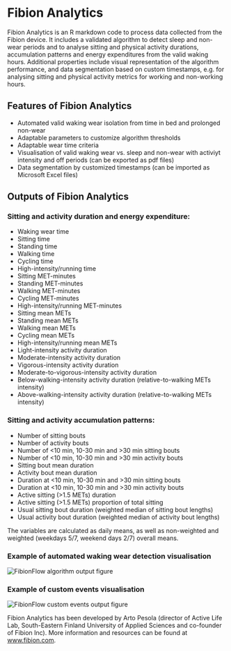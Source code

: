 # Fibion Analytics
Fibion Analytics is an R markdown code to process data collected from the Fibion device. It includes a validated algorithm to detect sleep and non-wear periods and to analyse sitting and physical activity durations, accumulation patterns and energy expenditures from the valid waking hours. Additional properties include visual representation of the algorithm performance, and data segmentation based on custom timestamps, e.g. for analysing sitting and physical activity metrics for working and non-working hours. 

## Features of Fibion Analytics
- Automated valid waking wear isolation from time in bed and prolonged non-wear
- Adaptable parameters to customize algorithm thresholds
- Adaptable wear time criteria
- Visualisation of valid waking wear vs. sleep and non-wear with activiyt intensity and off periods (can be exported as pdf files)
- Data segmentation by customized timestamps (can be imported as Microsoft Excel files)

## Outputs of Fibion Analytics

### Sitting and activity duration and energy expenditure:
 - Waking wear time
 - Sitting time
 - Standing time
 - Walking time
 - Cycling time
 - High-intensity/running time
 - Sitting MET-minutes
 - Standing MET-minutes
 - Walking MET-minutes
 - Cycling MET-minutes
 - High-intensity/running MET-minutes
 - Sitting mean METs
 - Standing mean METs
 - Walking mean METs
 - Cycling mean METs
 - High-intensity/running mean METs
 - Light-intensity activity duration
 - Moderate-intensity activity duration
 - Vigorous-intensity activity duration
 - Moderate-to-vigorous-intensity activity duration
 - Below-walking-intensity activity duration (relative-to-walking METs intensity)
 - Above-walking-intensity activity duration (relative-to-walking METs intensity)

### Sitting and activity accumulation patterns:
 - Number of sitting bouts
 - Number of activity bouts
 - Number of <10 min, 10-30 min and >30 min sitting bouts
 - Number of <10 min, 10-30 min and >30 min activity bouts
 - Sitting bout mean duration
 - Activity bout mean duration
 - Duration at <10 min, 10-30 min and >30 min sitting bouts
 - Duration at <10 min, 10-30 min and >30 min activity bouts
 - Active sitting (>1.5 METs) duration
 - Active sitting (>1.5 METs) proportion of total sitting
 - Usual sitting bout duration (weighted median of sitting bout lengths)
 - Usual activity bout duration (weighted median of activity bout lengths)

The variables are calculated as daily means, as well as non-weighted and weighted (weekdays 5/7, weekend days 2/7) overall means. 

### Example of automated waking wear detection visualisation
![FibionFlow algorithm output figure](https://github.com/ArtoPesola/FibionFlow/assets/51989005/b624839e-5b2b-4596-a51a-c59974b70b90)

### Example of custom events visualisation
![FibionFlow custom events output figure](https://github.com/ArtoPesola/FibionFlow/assets/51989005/df851d9f-4f85-49f9-af0f-1ed34a081720)

Fibion Analytics has been developed by Arto Pesola (director of Active Life Lab, South-Eastern Finland University of Applied Sciences and co-founder of Fibion Inc). More information and resources can be found at www.fibion.com.

